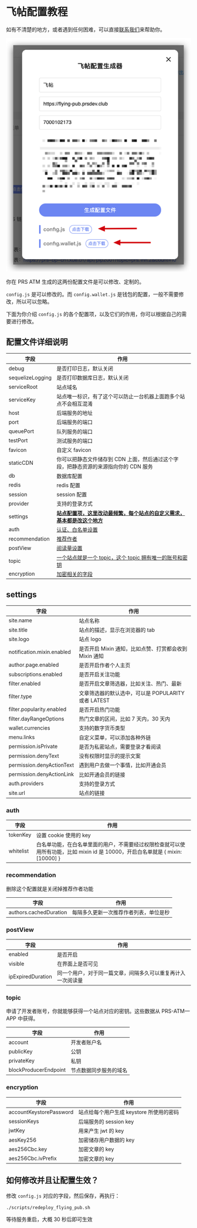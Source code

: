 # 飞帖配置教程

如有不清楚的地方，或者遇到任何困难，可以直接[联系我们](/flying-pub/遇到问题了可以找谁咨询？)来帮助你。

![](./images/download-config.png)

你在 PRS ATM 生成的这两份配置文件是可以修改、定制的。

`config.js` 是可以修改的。而 `config.wallet.js` 是钱包的配置，一般不需要修改，所以可以忽略。

下面为你介绍 `config.js` 的各个配置项，以及它们的作用，你可以根据自己的需要进行修改。

## 配置文件详细说明

| 字段             | 作用                                                                                  |
| ---------------- | ------------------------------------------------------------------------------------- |
| debug            | 是否打印日志，默认关闭                                                                |
| sequelizeLogging | 是否打印数据库日志，默认关闭                                                          |
| serviceRoot      | 站点域名                                                                              |
| serviceKey       | 站点唯一标识，有了这个可以防止一台机器上面跑多个站点不会相互混淆                      |
| host             | 后端服务的地址                                                                        |
| port             | 后端服务的端口                                                                        |
| queuePort        | 队列服务的端口                                                                        |
| testPort         | 测试服务的端口                                                                        |
| favicon          | 自定义 favicon                                                                        |
| staticCDN        | 你可以把静态文件储存到 CDN 上面，然后通过这个字段，把静态资源的来源指向你的 CDN 服务  |
| db               | 数据库配置                                                                            |
| redis            | redis 配置                                                                            |
| session          | session 配置                                                                          |
| provider         | 支持的登录方式                                                                        |
| settings         | **[站点配置项，这里改动最频繁，每个站点的自定义需求，基本都是改这个地方](#settings)** |
| auth             | [认证、白名单设置](#auth)                                                             |
| recommendation   | [推荐作者](#recommendation)                                                           |
| postView         | [阅读量设置](#postView)                                                               |
| topic            | [一个站点就是一个 topic，这个 topic 拥有唯一的账号和密钥](#topic)                     |
| encryption       | [加密相关的字段](#encryption)                                                         |

## settings

| 字段                       | 作用                                                   |
| -------------------------- | ------------------------------------------------------ |
| site.name                  | 站点名称                                               |
| site.title                 | 站点的描述，显示在浏览器的 tab                         |
| site.logo                  | 站点 logo                                              |
| notification.mixin.enabled | 是否开启 Mixin 通知，比如点赞、打赏都会收到 Mixin 通知 |
| author.page.enabled        | 是否开启作者个人主页                                   |
| subscriptions.enabled      | 是否开启关注功能                                       |
| filter.enabled             | 是否开启文章筛选器，比如关注、热门、最新               |
| filter.type                | 文章筛选器的默认选中，可以是 POPULARITY 或者 LATEST    |
| filter.popularity.enabled  | 是否开启热门功能                                       |
| filter.dayRangeOptions     | 热门文章的区间，比如 7 天内，30 天内                   |
| wallet.currencies          | 支持的数字货币类型                                     |
| menu.links                 | 自定义菜单，可以添加各种外链                           |
| permission.isPrivate       | 是否为私密站点，需要登录才看阅读                       |
| permission.denyText        | 没有权限时显示的提示文案                               |
| permission.denyActionText  | 遇到用户去做一个事情，比如开通会员                     |
| permission.denyActionLink  | 比如开通会员的链接                                     |
| auth.providers             | 支持的登录方式                                         |
| site.url                   | 站点的链接                                             |

### auth

| 字段      | 作用                                                                                                                            |
| --------- | ------------------------------------------------------------------------------------------------------------------------------- |
| tokenKey  | 设置 cookie 使用的 key                                                                                                          |
| whitelist | 白名单功能，在白名单里面的用户，不需要经过权限检查就可以使用所有功能，比如 mixin id 是 10000，开启白名单就是 { mixin: [10000] } |

### recommendation

删除这个配置就是关闭掉推荐作者功能

| 字段                   | 作用                                   |
| ---------------------- | -------------------------------------- |
| authors.cachedDuration | 每隔多久更新一次推荐作者列表，单位是秒 |

### postView

| 字段              | 作用                                                         |
| ----------------- | ------------------------------------------------------------ |
| enabled           | 是否开启                                                     |
| visible           | 在界面上是否可见                                             |
| ipExpiredDuration | 同一个用户，对于同一篇文章，间隔多久可以重复再计入一次阅读量 |

### topic

申请了开发者账号，你就能够获得一个站点对应的密钥。这些数据从 PRS-ATM—APP 中获得。

| 字段                  | 作用                   |
| --------------------- | ---------------------- |
| account               | 开发者账户名           |
| publicKey             | 公钥                   |
| privateKey            | 私钥                   |
| blockProducerEndpoint | 节点数据同步服务的域名 |

### encryption

| 字段                    | 作用                                     |
| ----------------------- | ---------------------------------------- |
| accountKeystorePassword | 站点给每个用户生成 keystore 所使用的密码 |
| sessionKeys             | 后端服务的 session key                   |
| jwtKey                  | 用来产生 jwt 的 key                      |
| aesKey256               | 加密储存用户数据的 key                   |
| aes256Cbc.key           | 加密文章的 key                           |
| aes256Cbc.ivPrefix      | 加密文章的 key                           |

## 如何修改并且让配置生效？

修改 `config.js` 对应的字段，然后保存，再执行：

```
./scripts/redeploy_flying_pub.sh
```

等待服务重启，大概 30 秒后即可生效
